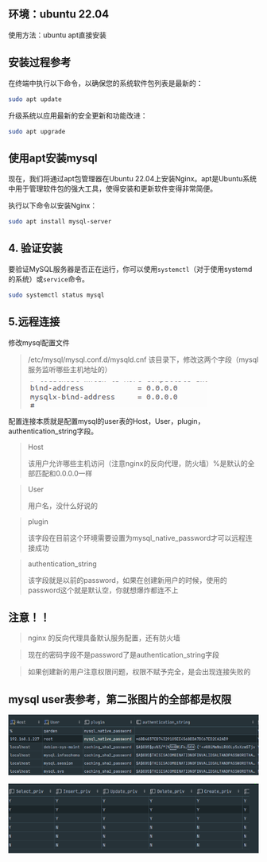 ## 环境：ubuntu 22.04

使用方法：ubuntu apt直接安装

## 安装过程参考

在终端中执行以下命令，以确保您的系统软件包列表是最新的：

```bash
sudo apt update
```

升级系统以应用最新的安全更新和功能改进：

```bash
sudo apt upgrade
```

## 使用apt安装mysql

现在，我们将通过apt包管理器在Ubuntu 22.04上安装Nginx。apt是Ubuntu系统中用于管理软件包的强大工具，使得安装和更新软件变得非常简便。

执行以下命令以安装Nginx：

```bash
sudo apt install mysql-server
```

## 4. 验证安装

要验证MySQL服务器是否正在运行，你可以使用`systemctl`（对于使用systemd的系统）或`service`命令。

```bash
sudo systemctl status mysql
```

## 5.远程连接

修改mysql配置文件

> /etc/mysql/mysql.conf.d/mysqld.cnf 该目录下，修改这两个字段（mysql服务监听哪些主机地址的）
> 
> ![1726306798331](images/创建远程连接全过程/1726306798331.png)

配置连接本质就是配置mysql的user表的Host，User，plugin，authentication_string字段。

> Host
> 
> 该用户允许哪些主机访问（注意nginx的反向代理，防火墙）%是默认的全部匹配和0.0.0.0一样

> User
> 
> 用户名，没什么好说的

> plugin
> 
> 该字段在目前这个环境需要设置为mysql_native_password才可以远程连接成功

> authentication_string
> 
> 该字段就是以前的password，如果在创建新用户的时候，使用的password这个就是默认空，你就想爆炸都连不上

## 注意！！

> nginx 的反向代理具备默认服务配置，还有防火墙

> 现在的密码字段不是password了是authentication_string字段

> 如果创建新的用户注意权限问题，权限不赋予完全，是会出现连接失败的

## mysql user表参考，第二张图片的全部都是权限

![1726307523732](images/创建远程连接全过程/1726307523732.png)

![1726307546936](images/创建远程连接全过程/1726307546936.png)
